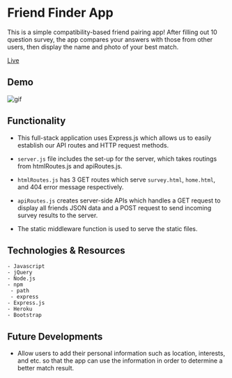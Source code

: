 # Friend Finder App

This is a simple compatibility-based friend pairing app! After filling out 10 question survey, the app compares your answers with those from other users, then display the name and photo of your best match. 

[Live](https://pacific-cove-73996.herokuapp.com/)

## Demo

![gif](https://github.com/yukanishijima/friend-finder/blob/master/app/public/assets/images/demo.gif)  

## Functionality

- This full-stack application uses Express.js which allows us to easily establish our API routes and HTTP request methods.   

- `server.js` file includes the set-up for the server, which takes routings from htmlRoutes.js and apiRoutes.js.  

- `htmlRoutes.js` has 3 GET routes which serve `survey.html`, `home.html`, and 404 error message respectively.  

- `apiRoutes.js` creates server-side APIs which handles a GET request to display all friends JSON data and a POST request to send incoming survey results to the server. 

- The static middleware function is used to serve the static files.

## Technologies & Resources
```
- Javascript
- jQuery
- Node.js
- npm
 - path
 - express
- Express.js
- Heroku
- Bootstrap
```

## Future Developments

- Allow users to add their personal information such as location, interests, and etc. so that the app can use the information in order to determine a better match result.
